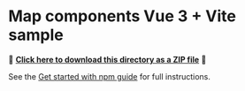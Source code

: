 # Map components Vue 3 + Vite sample

📁 **[Click here to download this directory as a ZIP file](https://esri.github.io/jsapi-resources/zips/map-component-sample-vue.zip)** 📁

See the [Get started with npm guide](https://developers.arcgis.com/javascript/latest/get-started/#npm) for full instructions.
